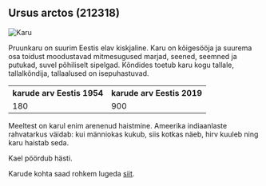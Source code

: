 <h2>Ursus arctos (212318) </h2>
<img src="https://upload.wikimedia.org/wikipedia/commons/thumb/c/c0/Brown_Bear_us_fish_2.jpg/440px-Brown_Bear_us_fish_2.jpg" alt="Karu">
<p>
Pruunkaru on suurim Eestis elav kiskjaline. Karu on kõigesööja ja suurema osa toidust moodustavad mitmesugused marjad, seened, seemned ja putukad, suvel põhiliselt sipelgad. Kõndides toetub karu kogu tallale, tallalkõndija, tallaalused on isepuhastuvad.
</p>
<table>
  <tr>
    <th>karude arv Eestis 1954</th>
    <th>karude arv Eestis 2019</th>
  </tr>
  <tr>
    <td>180</td>
    <td>900</td>
  </tr>
</table>
<p>
Meeltest on karul enim arenenud haistmine. Ameerika indiaanlaste rahvatarkus väidab: kui männiokas kukub, siis kotkas näeb, hirv kuuleb ning karu haistab seda.

Kael pöördub hästi.
</p>
Karude kohta saad rohkem lugeda <a href="https://taltech.ee/">siit</a>.

